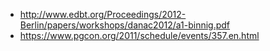 * http://www.edbt.org/Proceedings/2012-Berlin/papers/workshops/danac2012/a1-binnig.pdf
* https://www.pgcon.org/2011/schedule/events/357.en.html
